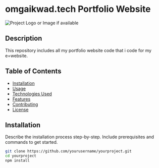 # omgaikwad.tech Portfolio Website

![Project Logo or Image if available](https://github.com/gaikwadomg/portfolio/blob/main/logo.png)

## Description

This repository includes all my portfolio website code that i code for my e=website.

## Table of Contents

- [Installation](#installation)
- [Usage](#usage)
- [Technologies Used](#technologies-used)
- [Features](#features)
- [Contributing](#contributing)
- [License](#license)

## Installation

Describe the installation process step-by-step. Include prerequisites and commands to get started.

```bash
git clone https://github.com/yourusername/yourproject.git
cd yourproject
npm install
